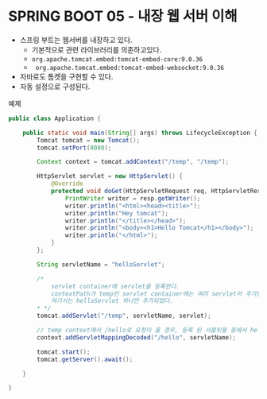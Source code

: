 # SPRING BOOT 05 - 내장 웹 서버 이해

* 스프링 부트는 웹서버를 내장하고 있다.
  * 기본적으로 관련 라이브러리를 의존하고있다.
  * `org.apache.tomcat.embed:tomcat-embed-core:9.0.36`
  * ` org.apache.tomcat.embed:tomcat-embed-websocket:9.0.36`
* 자바로도 톰켓을 구현할 수 있다.
* 자동 설정으로 구성된다.



예제

```java
public class Application {

	public static void main(String[] args) throws LifecycleException {
		Tomcat tomcat = new Tomcat();
		tomcat.setPort(8080);

		Context context = tomcat.addContext("/temp", "/temp");

		HttpServlet servlet = new HttpServlet() {
			@Override
			protected void doGet(HttpServletRequest req, HttpServletResponse resp) throws ServletException, IOException {
				PrintWriter writer = resp.getWriter();
				writer.println("<html><head><title>");
				writer.println("Hey tomcat");
				writer.println("</title></head>");
				writer.println("<body><h1>Hello Tomcat</h1></body>");
				writer.println("</html>");
			}
		};

		String servletName = "helloServlet";

		/*
			servlet container에 servlet을 등록한다.
			contextPath가 temp인 servlet container에는 여러 servlet이 추가될 수 있지만,
			여기서는 helloServlet 하나만 추가되었다.
		* */
		tomcat.addServlet("/temp", servletName, servlet);

		// temp context에서 /hello로 요청이 올 경우, 등록 된 서블릿들 중에서 helloServlet으로 매핑한다.
		context.addServletMappingDecoded("/hello", servletName);

		tomcat.start();
		tomcat.getServer().await();

	}

}
```

